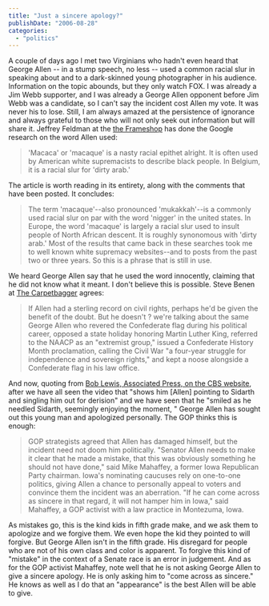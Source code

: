 ```yaml
---
title: "Just a sincere apology?"
publishDate: "2006-08-28"
categories: 
  - "politics"
---
```


A couple of days ago I met two Virginians who hadn't even heard that George Allen -- in a stump speech, no less -- used a common racial slur in speaking about and to a dark-skinned young photographer in his audience. Information on the topic abounds, but they only watch FOX. I was already a Jim Webb supporter, and I was already a George Allen opponent before Jim Webb was a candidate, so I can't say the incident cost Allen my vote. It was never his to lose. Still, I am always amazed at the persistence of ignorance and always grateful to those who will not only seek out information but will share it. Jeffrey Feldman at the [the Frameshop](http://jeffrey-feldman.typepad.com/frameshop/2006/08/frameshop_macac.html) has done the Google research on the word Allen used:

> 'Macaca' or 'macaque' is a nasty racial epithet alright. It is often used by American white supremacists to describe black people. In Belgium, it is a racial slur for 'dirty arab.'

The article is worth reading in its entirety, along with the comments that have been posted. It concludes:

> The term 'macaque'--also pronounced 'mukakkah'--is a commonly used racial slur on par with the word 'nigger' in the united states. In Europe, the word 'macaque' is largely a racial slur used to insult people of North African descent. It is roughly synonomous with 'dirty arab.' Most of the results that came back in these searches took me to well known white supremacy websites--and to posts from the past two or three years. So this is a phrase that is still in use.

We heard George Allen say that he used the word innocently, claiming that he did not know what it meant. I don't believe this is possible. Steve Benen at [The Carpetbagger](http://www.thecarpetbaggerreport.com/archives/8205.html) agrees:

> If Allen had a sterling record on civil rights, perhaps he'd be given the benefit of the doubt. But he doesn't ? we're talking about the same George Allen who revered the Confederate flag during his political career, opposed a state holiday honoring Martin Luther King, referred to the NAACP as an "extremist group," issued a Confederate History Month proclamation, calling the Civil War "a four-year struggle for independence and sovereign rights," and kept a noose alongside a Confederate flag in his law office.

And now, quoting from [Bob Lewis, Associated Press, on the CBS website](http://www.cbsnews.com/stories/2006/08/23/ap/politics/mainD8JMBRHO0.shtml), after we have all seen the video that "shows him \[Allen\] pointing to Sidarth and singling him out for derision" and we have seen that he "smiled as he needled Sidarth, seemingly enjoying the moment, " George Allen has sought out this young man and apologized personally. The GOP thinks this is enough:

> GOP strategists agreed that Allen has damaged himself, but the incident need not doom him politically. "Senator Allen needs to make it clear that he made a mistake, that this was obviously something he should not have done," said Mike Mahaffey, a former Iowa Republican Party chairman. Iowa's nominating caucuses rely on one-to-one politics, giving Allen a chance to personally appeal to voters and convince them the incident was an aberration. "If he can come across as sincere in that regard, it will not hamper him in Iowa," said Mahaffey, a GOP activist with a law practice in Montezuma, Iowa.

As mistakes go, this is the kind kids in fifth grade make, and we ask them to apologize and we forgive them. We even hope the kid they pointed to will forgive. But George Allen isn't in the fifth grade. His disregard for people who are not of his own class and color is apparent. To forgive this kind of "mistake" in the context of a Senate race is an error in judgement. And as for the GOP activist Mahaffey, note well that he is not asking George Allen to give a sincere apology. He is only asking him to "come across as sincere." He knows as well as I do that an "appearance" is the best Allen will be able to give.
